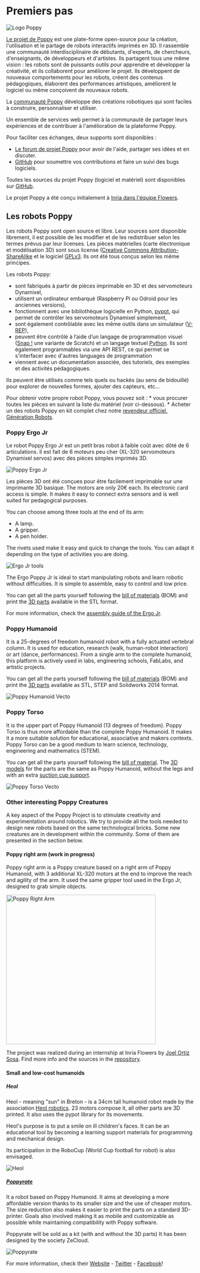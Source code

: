 # Premiers pas

![Logo Poppy](../img/logo/poppy.png)

[Le projet de Poppy](https://www.poppy-project.org/) est une plate-forme open-source pour la création, l'utilisation et le partage de robots interactifs imprimés en 3D. Il rassemble une communauté interdisciplinaire de débutants, d'experts, de chercheurs, d'enseignants, de développeurs et d'artistes. Ils partagent tous une même vision : les robots sont de puissants outils pour apprendre et développer la créativité, et ils collaborent pour améliorer le projet. Ils développent de nouveaux comportements pour les robots, créent des contenus pédagogiques, élaborent des performances artistiques, améliorent le logiciel ou même conçoivent de nouveaux robots.

La [communauté Poppy](https://forum.poppy-project.org/) développe des créations robotiques qui sont faciles à construire, personnaliser et utiliser.

Un ensemble de services web permet à la communauté de partager leurs expériences et de contribuer à l'amélioration de la plateforme Poppy.

Pour faciliter ces échanges, deux supports sont disponibles :

* [Le forum de projet Poppy](https://forum.poppy-project.org/) pour avoir de l'aide, partager ses idées et en discuter.
* [GitHub](https://github.com/poppy-project) pour soumettre vos contributions et faire un suivi des bugs logiciels.

Toutes les sources du projet Poppy (logiciel et matériel) sont disponibles sur [ GitHub](https://github.com/poppy-project).

Le projet Poppy a été conçu initialement à [ Inria dans l'équipe Flowers](http://www.inria.fr/equipes/flowers/).

## Les robots Poppy

Les robots Poppy sont open source et libre. Leur sources sont disponible librement, il est possible de les modifier et de les redistribuer selon les termes prévus par leur licenses. Les pièces matérielles (carte électronique et modélisation 3D) sont sous license ([Creative Commons Attribution-ShareAlike](http://creativecommons.org/licenses/by-sa/4.0/) et le logiciel [GPLv3](http://www.gnu.org/licenses/gpl-3.0.en.html). Ils ont été tous conçus selon les même principes.

Les robots Poppy:

* sont fabriqués à partir de pièces imprimable en 3D et des servomoteurs Dynamixel,
* utilisent un ordinateur embarqué (Raspberry Pi ou Odroid pour les anciennes versions),
* fonctionnent avec une bibliothèque logicielle en Python, [pypot](../software-libraries/pypot.md), qui permet de contrôler les servomoteurs Dynamixel simplement,
* sont également contrôlable avec les même outils dans un simulateur ([V-REP](http://www.coppeliarobotics.com)),
* peuvent être contrôlé à l’aide d’un langage de programmation visuel ([Snap !](http://snap.berkeley.edu) une variante de Scratch) et un langage textuel [Python](https://www.python.org). Ils sont également programmables via une API REST, ce qui permet se s'interfacer avec d'autres languages de programmation
* viennent avec un documentation associée, des tutoriels, des exemples et des activités pédagogiques.

Ils peuvent être utilisés comme tels quels ou hackés (au sens de bidouillé) pour explorer de nouvelles formes, ajouter des capteurs, etc...

Pour obtenir votre propre robot Poppy, vous pouvez soit : * vous procurer toutes les pièces en suivant la liste du matériel (voir ci-dessous). * Acheter un des robots Poppy en kit complet chez notre [ revendeur officiel, Génération Robots](http://www.generationrobots.com/en/279-poppy-opensource-robotics-platform).

### Poppy Ergo Jr

Le robot Poppy Ergo Jr est un petit bras robot à faible coût avec dôté de 6 articulations. Il est fait de 6 moteurs peu cher (XL-320 servomoteurs Dynamixel servos) avec des pièces simples imprimés 3D.

![Poppy Ergo Jr](../assembly-guides/ergo-jr/img/ErgoJr.jpg)

Les pièces 3D ont été conçues pour être facilement imprimable sur une imprimante 3D basique. The motors are only 20€ each. Its electronic card access is simple. It makes it easy to connect extra sensors and is well suited for pedagogical purposes.

You can choose among three tools at the end of its arm:

* A lamp.
* A gripper.
* A pen holder.

The rivets used make it easy and quick to change the tools. You can adapt it depending on the type of activities you are doing.

![Ergo Jr tools](../assembly-guides/ergo-jr/img/ergo_tools.gif)

The Ergo Poppy Jr is ideal to start manipulating robots and learn robotic without difficulties. It is simple to assemble, easy to control and low price.

You can get all the parts yourself following the [bill of materials](https://github.com/poppy-project/poppy-ergo-jr/blob/master/doc/bom.md) (BOM) and print the [3D parts](https://github.com/poppy-project/poppy-ergo-jr/releases/) available in the STL format.

For more information, check the [assembly guide of the Ergo Jr](../assembly-guides/ergo-jr/README.md).

### Poppy Humanoid

It is a 25-degrees of freedom humanoid robot with a fully actuated vertebral column. It is used for education, research (walk, human-robot interaction) or art (dance, performances). From a single arm to the complete humanoid, this platform is actively used in labs, engineering schools, FabLabs, and artistic projects.

You can get all the parts yourself following the [bill of materials](https://github.com/poppy-project/poppy-humanoid/blob/master/hardware/doc/BOM.md) (BOM) and print the [3D parts](https://github.com/poppy-project/poppy-humanoid/releases/tag/hardware_1.0.1/) available as STL, STEP and Solidworks 2014 format.

![Poppy Humanoid Vecto](../img/humanoid/vecto.png)

### Poppy Torso

It is the upper part of Poppy Humanoid (13 degrees of freedom). Poppy Torso is thus more affordable than the complete Poppy Humanoid. It makes it a more suitable solution for educational, associative and makers contexts. Poppy Torso can be a good medium to learn science, technology, engineering and mathematics (STEM).

You can get all the parts yourself following the [bill of material](https://github.com/poppy-project/poppy-torso/blob/master/hardware/doc/BOM.md). The [3D models](https://github.com/poppy-project/poppy-humanoid/releases/tag/hardware_1.0.1/) for the parts are the same as Poppy Humanoid, without the legs and with an extra [suction cup support](https://github.com/poppy-project/robot-support-toolbox/).

![Poppy Torso Vecto](../img/torso/vecto.png)

### Other interesting Poppy Creatures

A key aspect of the Poppy Project is to stimulate creativity and experimentation around robotics. We try to provide all the tools needed to design new robots based on the same technological bricks. Some new creatures are in development within the community. Some of them are presented in the section below.

#### Poppy right arm (work in progress)

Poppy right arm is a Poppy creature based on a right arm of Poppy Humanoid, with 3 additional XL-320 motors at the end to improve the reach and agility of the arm. It used the same gripper tool used in the Ergo Jr, designed to grab simple objects.

<img src="../img/poppy-right-arm.jpg" alt="Poppy Right Arm" height="400" />

The project was realized during an internship at Inria Flowers by [Joel Ortiz Sosa](https://github.com/joelortizsosa). Find more info and the sources in the [repository](https://github.com/poppy-project/poppy-6dof-right-arm).

#### Small and low-cost humanoids

##### Heol

Heol - meaning "sun" in Breton - is a 34cm tall humanoid robot made by the association [Heol robotics](http://heol.io/). 23 motors compose it, all other parts are 3D printed. It also uses the pypot library for its movements.

Heol's purpose is to put a smile on ill children's faces. It can be an educational tool by becoming a learning support materials for programming and mechanical design.

Its participation in the RoboCup (World Cup football for robot) is also envisaged.

![Heol](../img/heol.jpg)

##### [Poppyrate](http://www.poppyrate.com/)

It a robot based on Poppy Humanoid. It aims at developing a more affordable version thanks to its smaller size and the use of cheaper motors. The size reduction also makes it easier to print the parts on a standard 3D-printer. Goals also involved making it as mobile and customizable as possible while maintaining compatibility with Poppy software.

Poppyrate will be sold as a kit (with and without the 3D parts) It has been designed by the society ZeCloud.

![Poppyrate](../img/poppyrate.jpg)

For more information, check their [Website](http://www.poppyrate.com/) - [Twitter](https://twitter.com/poppyratproject) - [Facebook](https://www.facebook.com/Poppyrate/)!